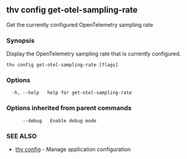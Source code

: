 ## thv config get-otel-sampling-rate

Get the currently configured OpenTelemetry sampling rate

### Synopsis

Display the OpenTelemetry sampling rate that is currently configured.

```
thv config get-otel-sampling-rate [flags]
```

### Options

```
  -h, --help   help for get-otel-sampling-rate
```

### Options inherited from parent commands

```
      --debug   Enable debug mode
```

### SEE ALSO

* [thv config](thv_config.md)	 - Manage application configuration

